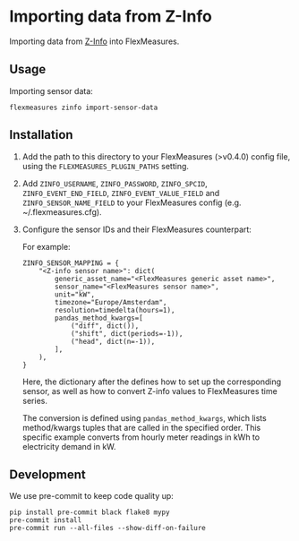 # Importing data from Z-Info

Importing data from [Z-Info](https://www.z-info.nl) into FlexMeasures.


## Usage

Importing sensor data:

    flexmeasures zinfo import-sensor-data


## Installation

1. Add the path to this directory to your FlexMeasures (>v0.4.0) config file,
using the `FLEXMEASURES_PLUGIN_PATHS` setting.

2. Add `ZINFO_USERNAME`, `ZINFO_PASSWORD`, `ZINFO_SPCID`, `ZINFO_EVENT_END_FIELD`, `ZINFO_EVENT_VALUE_FIELD` and `ZINFO_SENSOR_NAME_FIELD` to your FlexMeasures config (e.g. ~/.flexmeasures.cfg).

3. Configure the sensor IDs and their FlexMeasures counterpart:

   For example:

       ZINFO_SENSOR_MAPPING = {
           "<Z-info sensor name>": dict(
               generic_asset_name="<FlexMeasures generic asset name>",
               sensor_name="<FlexMeasures sensor name>",
               unit="kW",
               timezone="Europe/Amsterdam",
               resolution=timedelta(hours=1),
               pandas_method_kwargs=[
                   ("diff", dict()),
                   ("shift", dict(periods=-1)),
                   ("head", dict(n=-1)),
               ],
           ),
       }

   Here, the dictionary after the <Z-info sensor name> defines how to set up the corresponding sensor,
   as well as how to convert Z-info values to FlexMeasures time series.
   
   The conversion is defined using `pandas_method_kwargs`, which lists method/kwargs tuples that are called in the specified order.
   This specific example converts from hourly meter readings in kWh to electricity demand in kW. 

## Development

We use pre-commit to keep code quality up:

    pip install pre-commit black flake8 mypy
    pre-commit install
    pre-commit run --all-files --show-diff-on-failure
